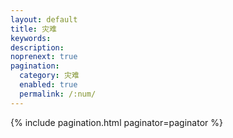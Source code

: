 ```yaml
---
layout: default 
title: 灾难
keywords: 
description:
noprenext: true
pagination:
  category: 灾难
  enabled: true
  permalink: /:num/
---
```


{% include pagination.html paginator=paginator %}
